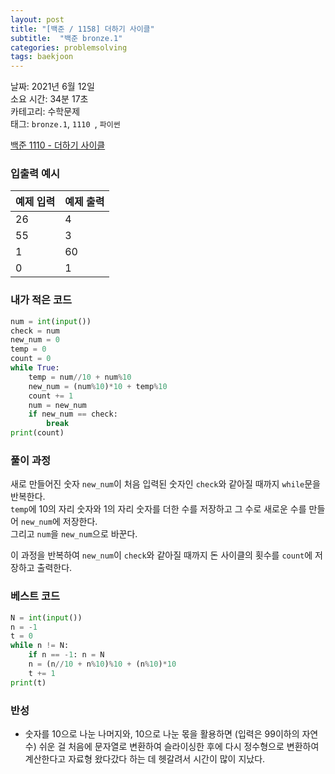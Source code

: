 ```yaml
---
layout: post
title: "[백준 / 1158] 더하기 사이클"
subtitle:  "백준 bronze.1"
categories: problemsolving
tags: baekjoon
---
```


날짜: 2021년 6월 12일  
소요 시간: 34분 17초  
카테고리: 수학문제  
태그: `bronze.1`, `1110 `, `파이썬`   


[백준 1110 - 더하기 사이클](https://www.acmicpc.net/problem/1110)

### 입출력 예시  

|예제 입력|예제 출력|
|---|---|
|26|4|
|55|3|
|1|60|
|0|1|  

  
### 내가 적은 코드

```python
num = int(input())
check = num
new_num = 0
temp = 0
count = 0
while True:
    temp = num//10 + num%10
    new_num = (num%10)*10 + temp%10
    count += 1
    num = new_num
    if new_num == check:
        break
print(count)
```
   
### 풀이 과정   
  
새로 만들어진 숫자 `new_num`이 처음 입력된 숫자인 `check`와 같아질 때까지 `while`문을 반복한다.  
`temp`에 10의 자리 숫자와 1의 자리 숫자를 더한 수를 저장하고 그 수로 새로운 수를 만들어 `new_num`에 저장한다.  
그리고 `num`을 `new_num`으로 바꾼다.    
  
이 과정을 반복하여 `new_num`이 `check`와 같아질 때까지 돈 사이클의 횟수를 `count`에 저장하고 출력한다.  
  
### 베스트 코드

```python
N = int(input())
n = -1
t = 0
while n != N:
	if n == -1: n = N
	n = (n//10 + n%10)%10 + (n%10)*10
	t += 1
print(t)
```

### 반성

- 숫자를 10으로 나눈 나머지와, 10으로 나눈 몫을 활용하면 (입력은 99이하의 자연수) 쉬운 걸 처음에 문자열로 변환하여 슬라이싱한 후에 다시 정수형으로 변환하여 계산한다고 자료형 왔다갔다 하는 데 헷갈려서 시간이 많이 지났다.
